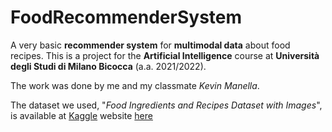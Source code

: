 # FoodRecommenderSystem
A very basic **recommender system** for **multimodal data** about food recipes. This is a project for the **Artificial Intelligence** course at **Università degli Studi di Milano Bicocca** (a.a. 2021/2022).

The work was done by me and my classmate *Kevin Manella*.

The dataset we used, "*Food Ingredients and Recipes Dataset with Images*", is available at [Kaggle](https://www.kaggle.com/) website [here](https://www.kaggle.com/datasets/pes12017000148/food-ingredients-and-recipe-dataset-with-images)
